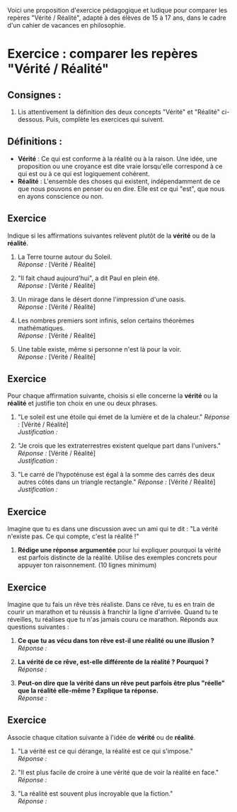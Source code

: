 Voici une proposition d'exercice pédagogique et ludique pour comparer les repères "Vérité / Réalité", adapté à des élèves de 15 à 17 ans, dans le cadre d'un cahier de vacances en philosophie.
# Exercice : comparer les repères "Vérité / Réalité"

## Consignes :
1.  Lis attentivement la définition des deux concepts "Vérité" et "Réalité" ci-dessous. Puis, complète les exercices qui suivent.

## Définitions :
- **Vérité** : Ce qui est conforme à la réalité ou à la raison. Une idée, une proposition ou une croyance est dite vraie lorsqu'elle correspond à ce qui est ou à ce qui est logiquement cohérent.
- **Réalité** : L'ensemble des choses qui existent, indépendamment de ce que nous pouvons en penser ou en dire. Elle est ce qui "est", que nous en ayons conscience ou non.

## Exercice
Indique si les affirmations suivantes relèvent plutôt de la **vérité** ou de la **réalité**.

1. La Terre tourne autour du Soleil.  
   _Réponse :_ [Vérité / Réalité]

2. "Il fait chaud aujourd'hui", a dit Paul en plein été.  
   _Réponse :_ [Vérité / Réalité]

3. Un mirage dans le désert donne l'impression d'une oasis.  
   _Réponse :_ [Vérité / Réalité]

4. Les nombres premiers sont infinis, selon certains théorèmes mathématiques.  
   _Réponse :_ [Vérité / Réalité]

5. Une table existe, même si personne n'est là pour la voir.  
   _Réponse :_ [Vérité / Réalité]

## Exercice
Pour chaque affirmation suivante, choisis si elle concerne la **vérité** ou la **réalité** et justifie ton choix en une ou deux phrases.

1. "Le soleil est une étoile qui émet de la lumière et de la chaleur."
   _Réponse :_ [Vérité / Réalité]  
   _Justification :_ 

2. "Je crois que les extraterrestres existent quelque part dans l'univers."
   _Réponse :_ [Vérité / Réalité]  
   _Justification :_ 

3. "Le carré de l'hypoténuse est égal à la somme des carrés des deux autres côtés dans un triangle rectangle."
   _Réponse :_ [Vérité / Réalité]  
   _Justification :_ 

## Exercice
Imagine que tu es dans une discussion avec un ami qui te dit : "La vérité n'existe pas. Ce qui compte, c'est la réalité !"

1. **Rédige une réponse argumentée** pour lui expliquer pourquoi la vérité est parfois distincte de la réalité. Utilise des exemples concrets pour appuyer ton raisonnement. (10 lignes minimum)

## Exercice
Imagine que tu fais un rêve très réaliste. Dans ce rêve, tu es en train de courir un marathon et tu réussis à franchir la ligne d'arrivée. Quand tu te réveilles, tu réalises que tu n'as jamais couru ce marathon. Réponds aux questions suivantes :

1. **Ce que tu as vécu dans ton rêve est-il une réalité ou une illusion ?**  
   _Réponse :_

2. **La vérité de ce rêve, est-elle différente de la réalité ? Pourquoi ?**  
   _Réponse :_

3. **Peut-on dire que la vérité dans un rêve peut parfois être plus "réelle" que la réalité elle-même ? Explique ta réponse.**  
   _Réponse :_

## Exercice
Associe chaque citation suivante à l'idée de **vérité** ou de **réalité**.

1. "La vérité est ce qui dérange, la réalité est ce qui s'impose."  
   _Réponse :_

2. "Il est plus facile de croire à une vérité que de voir la réalité en face."  
   _Réponse :_

3. "La réalité est souvent plus incroyable que la fiction."  
   _Réponse :_